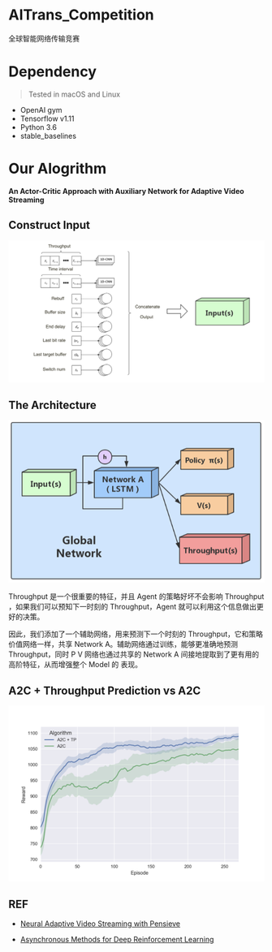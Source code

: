 # AITrans_Competition
全球智能网络传输竞赛

# Dependency
> Tested in macOS and Linux

* OpenAI gym
* Tensorflow v1.11
* Python  3.6
* stable_baselines

# Our Alogrithm
**An Actor-Critic Approach with Auxiliary Network  for Adaptive Video Streaming**

## Construct Input

<img src="assets/markdown-img-paste-20190305141006336.png" width=600 />

## The Architecture

<img src="assets/markdown-img-paste-20190305142608438.png" width=600 />

Throughput 是一个很重要的特征，并且 Agent 的策略好坏不会影响 Throughput ，如果我们可以预知下一时刻的 Throughput，Agent 就可以利用这个信息做出更好的决策。

因此，我们添加了一个辅助网络，用来预测下一个时刻的 Throughput，它和策略价值网络一样，共享 Network A。辅助网络通过训练，能够更准确地预测 Throughput，同时 P V 网络也通过共享的 Network A 间接地提取到了更有用的高阶特征，从而增强整个 Model 的 表现。

## A2C + Throughput Prediction vs A2C
![](assets/markdown-img-paste-20190305141228433.png)

## REF

* [Neural Adaptive Video Streaming with Pensieve](http://web.mit.edu/pensieve/content/pensieve-sigcomm17.pdf)

* [Asynchronous Methods for Deep Reinforcement Learning](https://arxiv.org/abs/1602.01783)
